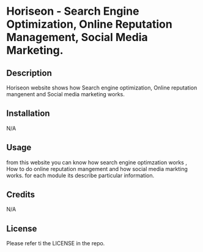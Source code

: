 # Horiseon - Search Engine Optimization, Online Reputation Management, Social Media Marketing.

## Description
Horiseon website shows how  Search engine optimization, Online reputation mangenent and Social media marketing works.

## Installation
N/A

## Usage
from this website you can know how search engine optimzation works , How to do online reputation mangement and how social media markting works. for each module its describe particular information.

## Credits
N/A

## License
Please refer ti the LICENSE in the repo.

